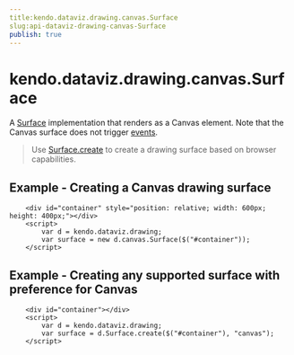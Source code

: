 ```yaml
---
title:kendo.dataviz.drawing.canvas.Surface
slug:api-dataviz-drawing-canvas-Surface
publish: true
---
```


# kendo.dataviz.drawing.canvas.Surface

A [Surface](./surface) implementation that renders as a Canvas element.
Note that the Canvas surface does not trigger [events](./surface#events).

> Use [Surface.create](./surface#methods-create) to create a drawing surface based on browser capabilities.

## Example - Creating a Canvas drawing surface

        <div id="container" style="position: relative; width: 600px; height: 400px;"></div>
        <script>
            var d = kendo.dataviz.drawing;
            var surface = new d.canvas.Surface($("#container"));
        </script>

## Example - Creating any supported surface with preference for Canvas

        <div id="container"></div>
        <script>
            var d = kendo.dataviz.drawing;
            var surface = d.Surface.create($("#container"), "canvas");
        </script>

